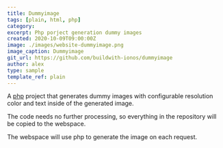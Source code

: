 ```yaml
---
title: Dummyimage
tags: [plain, html, php]
category:
excerpt: Php porject generation dummy images
created: 2020-10-09T09:00:00Z
image: ./images/website-dummyimage.png
image_caption: Dummyimage
git_url: https://github.com/buildwith-ionos/dummyimage
author: alex
type: sample
template_ref: plain
---
```

A [php](https://www.php.net/) project that generates  dummy images with configurable resolution color and text inside of the generated image.

The code needs no further processing, so everything in the repository will be copied to the webspace.

The webspace will use php to generate the image on each request.








